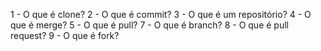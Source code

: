 1 - O que é clone?
2 - O que é commit?
3 - O que é um repositório?
4 - O que é merge?
5 - O que é pull?
7 - O que é branch?
8 - O que é pull request?
9 - O que é fork?